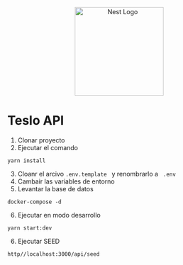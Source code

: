 <p align="center">
  <a href="http://nestjs.com/" target="blank"><img src="https://nestjs.com/img/logo-small.svg" width="200" alt="Nest Logo" /></a>
</p>

# Teslo API

1. Clonar proyecto
2. Ejecutar el comando 
```
yarn install
```
3. Cloanr el arcivo ```.env.template ``` y renombrarlo a ``` .env```
4. Cambair las variables de entorno
5. Levantar la base de datos
```
docker-compose -d
```
6. Ejecutar en modo desarrollo
```
yarn start:dev
```

6. Ejecutar SEED
```
http//localhost:3000/api/seed
```

